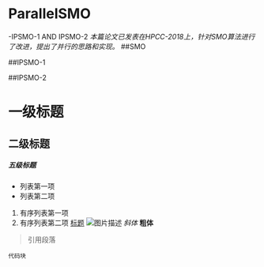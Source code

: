 # ParallelSMO
-IPSMO-1 AND IPSMO-2
*本篇论文已发表在HPCC-2018上，针对SMO算法进行了改进，提出了并行的思路和实现。*
##SMO

##IPSMO-1

##IPSMO-2


# 一级标题
## 二级标题
##### 五级标题
- 列表第一项
- 列表第二项
1. 有序列表第一项
2. 有序列表第二项
[标题](链接地址)
![图片描述](图片链接地址)
*斜体*
**粗体**
> 引用段落
```
代码块
```
